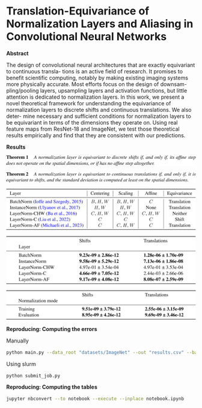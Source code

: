 # Translation-Equivariance of Normalization Layers and Aliasing in Convolutional Neural Networks

**Abstract**

The design of convolutional neural architectures that are exactly equivariant to continuous transla-
tions is an active field of research. It promises to benefit scientific computing, notably by making
existing imaging systems more physically accurate. Most efforts focus on the design of downsam-
pling/pooling layers, upsampling layers and activation functions, but little attention is dedicated to
normalization layers. In this work, we present a novel theoretical framework for understanding the
equivariance of normalization layers to discrete shifts and continuous translations. We also deter-
mine necessary and sufficient conditions for normalization layers to be equivariant in terms of the
dimensions they operate on. Using real feature maps from ResNet-18 and ImageNet, we test those
theoretical results empirically and find that they are consistent with our predictions.

**Results**

<p style="text-align: center">
  <img src="assets/theorem1.svg" alt="Theorem 1">
</p>

<p style="text-align: center">
  <img src="assets/theorem2.svg" alt="Theorem 2">
</p>

<p style="text-align: center">
  <img src="assets/table1.svg" alt="Table 1">
</p>

<p style="text-align: center">
  <img src="assets/table2.svg" alt="Table 2">
</p>

<p style="text-align: center">
  <img src="assets/table3.svg" alt="Table 3">
</p>

**Reproducing: Computing the errors**

Manually

```bash
python main.py --data_root "datasets/ImageNet" --out "results.csv" --batch_size 1024 
```

Using slurm

```bash
python submit_job.py
```

**Reproducing: Computing the tables**

```bash
jupyter nbconvert --to notebook --execute --inplace notebook.ipynb
```
